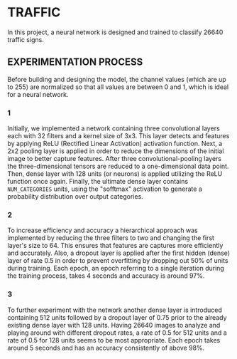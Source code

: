 # TRAFFIC
In this project, a neural network is designed and trained to classify 26640 traffic signs.

## EXPERIMENTATION PROCESS

Before building and designing the model, the channel values (which are up to 255) are normalized so that all values are between 0 and 1, which is ideal for a neural network.

### 1
Initially, we implemented a network containing three convolutional layers each with 32 filters and a kernel size of 3x3. This layer detects and features by applying ReLU (Rectified Linear Activation) activation function. Next, a 2x2 pooling layer is applied in order to reduce the dimensions of the initial image to better capture features. After three convolutional-pooling layers the three-dimensional tensors are reduced to a one-dimensional data point. Then, dense layer with 128 units (or neurons) is applied utilizing the ReLU function once again. Finally, the ultimate dense layer contains `NUM_CATEGORIES` units, using the "sofftmax" activation to generate a probability distribution over output categories.

### 2
To increase efficiency and accuracy a hierarchical approach was implemented by reducing the three filters to two and changing the first layer's size to 64. This ensures that features are captures more efficiently and accurately. Also, a dropout layer is applied after the first hidden (dense) layer of rate 0.5 in order to prevent overfitting by dropping out 50% of units during training. Each epoch, an epoch referring to a single iteration during the training process, takes 4 seconds and accuracy is around 97%.

### 3
To further experiment with the network another dense layer is introduced containing 512 units followed by a dropout layer of 0.75 prior to the already existing dense layer with 128 units. Having 26640 images to analyze and playing around with different dropout rates, a rate of 0.5 for 512 units and a rate of 0.5 for 128 units seems to be most appropriate. Each epoch takes around 5 seconds and has an accuracy consistently of above 98%.